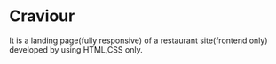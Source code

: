 # Craviour
It is a landing page(fully responsive) of a restaurant site(frontend only) developed by using HTML,CSS only. 

